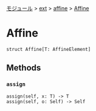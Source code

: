 [モジュール](../../index.md) > [ext](../index.md) > [affine](./index.md) > [Affine]()

# Affine

```
struct Affine[T: AffineElement]
```

## Methods

### `assign`

```
assign(self, x: T) -> T
assign(self, o: Self) -> Self
```
